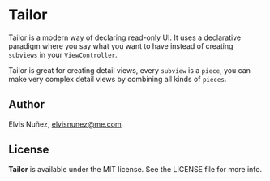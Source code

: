 # Tailor

Tailor is a modern way of declaring read-only UI. It uses a declarative paradigm where you say what you want to have instead of creating `subviews` in your `ViewController`.

Tailor is great for creating detail views, every `subview` is a `piece`, you can make very complex detail views by combining all kinds of `pieces`.

## Author

Elvis Nuñez, elvisnunez@me.com

## License

**Tailor** is available under the MIT license. See the LICENSE file for more info.
